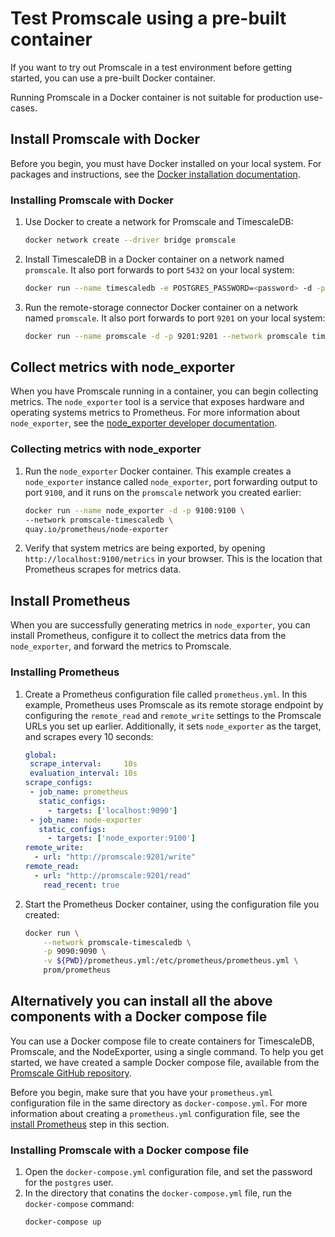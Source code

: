 # Test Promscale using a pre-built container
If you want to try out Promscale in a test environment before getting started,
you can use a pre-built Docker container.

<highlight type="important">
Running Promscale in a Docker container is not suitable for production use-cases. 
</highlight>

## Install Promscale with Docker
Before you begin, you must have Docker installed on your local system. For
packages and instructions, see the
[Docker installation documentation][docker-install].

<procedure>

### Installing Promscale with Docker
1.  Use Docker to create a network for Promscale and TimescaleDB:
    ```bash
    docker network create --driver bridge promscale
    ```
1.  Install TimescaleDB in a Docker container on a network named `promscale`. It also port forwards to port `5432` on your local system:
    ```bash
    docker run --name timescaledb -e POSTGRES_PASSWORD=<password> -d -p 5432:5432 --network promscale timescaledev/promscale-extension:latest-ts2-pg13 postgres -csynchronous_commit=off
    ```
1.  Run the remote-storage connector Docker container on a network named `promscale`. It also port forwards to port `9201` on your local system:
    ```bash
    docker run --name promscale -d -p 9201:9201 --network promscale timescale/promscale:latest -db-password=<password> -db-port=5432 -db-name=postgres -db-host=timescaledb -db-ssl-mode=allow
    ```

</procedure>

## Collect metrics with node_exporter
When you have Promscale running in a container, you can begin collecting metrics. The `node_exporter` tool is a service that exposes hardware and operating systems metrics to Prometheus. For more information about `node_exporter`, see the [node_exporter developer documentation][gh-node-exporter].

<procedure>

### Collecting metrics with node_exporter
1.  Run the `node_exporter` Docker container. This example creates
    a `node_exporter` instance called `node_exporter`, port forwarding output to
    port `9100`, and it runs on the `promscale` network you created
    earlier:
    ```bash
    docker run --name node_exporter -d -p 9100:9100 \
    --network promscale-timescaledb \
    quay.io/prometheus/node-exporter
    ```
1.  Verify that system metrics are being exported, by opening
    `http://localhost:9100/metrics` in your browser. This is the location that
    Prometheus scrapes for metrics data.

</procedure>

## Install Prometheus
When you are successfully generating metrics in `node_exporter`, you can install
Prometheus, configure it to collect the metrics data from the `node_exporter`,
and forward the metrics to Promscale.

<procedure>

### Installing Prometheus

1.  Create a Prometheus configuration file called `prometheus.yml`. In this
    example, Prometheus uses Promscale as its remote storage endpoint by
    configuring the `remote_read` and `remote_write` settings to the Promscale
    URLs you set up earlier. Additionally, it sets `node_exporter` as the
    target, and scrapes every 10&nbsp;seconds:
    ```yaml
    global:
     scrape_interval:     10s
     evaluation_interval: 10s
    scrape_configs:
     - job_name: prometheus
       static_configs:
         - targets: ['localhost:9090']
     - job_name: node-exporter
       static_configs:
         - targets: ['node_exporter:9100']
    remote_write:
      - url: "http://promscale:9201/write"
    remote_read:
      - url: "http://promscale:9201/read"
        read_recent: true
    ```
1.  Start the Prometheus Docker container, using the configuration file you
    created:
    ```bash
    docker run \
        --network promscale-timescaledb \
        -p 9090:9090 \
        -v ${PWD}/prometheus.yml:/etc/prometheus/prometheus.yml \
        prom/prometheus
    ```

</procedure>

## Alternatively you can install all the above components with a Docker compose file

You can use a Docker compose file to create containers for TimescaleDB,
Promscale, and the NodeExporter, using a single command. To help you get
started, we have created a sample Docker compose file, available from the
[Promscale GitHub repository][promscale-docker-compose].

Before you begin, make sure that you have your `prometheus.yml` configuration
file in the same directory as `docker-compose.yml`. For more information
about creating a `prometheus.yml` configuration file, see the
[install Prometheus][install-prometheus] step in this section.

<procedure>

### Installing Promscale with a Docker compose file
1.  Open the `docker-compose.yml` configuration file, and set the password for
    the `postgres` user.
1.  In the directory that conatins the `docker-compose.yml` file, run the
    `docker-compose` command:
    ```bash
    docker-compose up
    ```

</procedure>

[promscale-docker-compose]: https://github.com/timescale/promscale/blob/master/docker-compose/docker-compose.yaml
[docker-install]: https://docs.docker.com/get-docker/
[tsdb-docker]: timescaledb/:currentVersion:/how-to-guides/install-timescaledb/self-hosted/docker/installation-docker/
[gh-node-exporter]: https://github.com/prometheus/node_exporter#node-exporter
[install-prometheus]: promscale/:currentVersion:/installation/docker#installing-prometheus